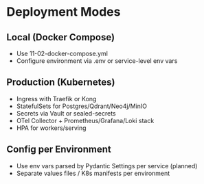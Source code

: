 # Deployment Modes

## Local (Docker Compose)
- Use 11-02-docker-compose.yml
- Configure environment via .env or service-level env vars

## Production (Kubernetes)
- Ingress with Traefik or Kong
- StatefulSets for Postgres/Qdrant/Neo4j/MinIO
- Secrets via Vault or sealed-secrets
- OTel Collector + Prometheus/Grafana/Loki stack
- HPA for workers/serving

## Config per Environment
- Use env vars parsed by Pydantic Settings per service (planned)
- Separate values files / K8s manifests per environment

